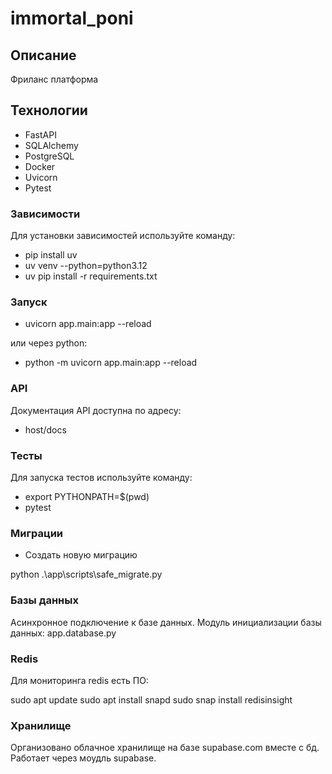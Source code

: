 # immortal_poni

## Описание

Фриланс платформа

## Технологии

- FastAPI
- SQLAlchemy
- PostgreSQL
- Docker
- Uvicorn
- Pytest

### Зависимости

Для установки зависимостей используйте команду:

- pip install uv
- uv venv --python=python3.12
- uv pip install -r requirements.txt

### Запуск

- uvicorn app.main:app --reload

или через python:

- python -m uvicorn app.main:app --reload

### API

Документация API доступна по адресу:

- host/docs

### Тесты

Для запуска тестов используйте команду:

- export PYTHONPATH=$(pwd)
- pytest

### Миграции

- Создать новую миграцию

python .\app\scripts\safe_migrate.py

### Базы данных

Асинхронное подключение к базе данных.
Модуль инициализации базы данных:
app.database.py

### Redis

Для мониторинга redis есть ПО:

sudo apt update
sudo apt install snapd
sudo snap install redisinsight

### Хранилище

Организовано облачное хранилище на базе supabase.com вместе с бд.
Работает через моудль supabase.
